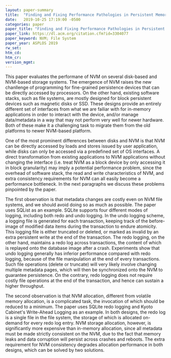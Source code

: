 ```yaml
---
layout: paper-summary
title:  "Finding and Fixing Performance Pathologies in Persistent Memory Software Stacks"
date:   2019-10-25 17:19:00 -0500
categories: paper
paper_title: "Finding and Fixing Performance Pathologies in Persistent Memory Software Stacks"
paper_link: https://dl.acm.org/citation.cfm?id=3304077
paper_keyword: NVM; File System
paper_year: ASPLOS 2019
rw_set: 
htm_cd: 
htm_cr: 
version_mgmt: 
---
```


This paper evaluates the performane of NVM on several disk-based and NVM-based storage systems. The emergence of NVM
raises the new chanllenge of programming for fine-grained persistence devices that can be directly accessed by processors.
On the other hand, existing software stacks, such as file systems, are mostly designed for block persistent devices 
such as magnetic disks or SSD. These designs provide an entirely different set of interfaces from what we are failiar with
for in-memory applications in order to interact with the device, and/or manage data/metadata in a way that may not perform
very well for newer hardware. Both of these make it a challenging task to migrate them from the old platforms to newer 
NVM-based platform.

One of the most prominent differences between disks and NVM is that NVM can be directly accessed by loads and stores
issued by user application, while disks can only be accessed via a predefined set of OS interfaces. A direct transformation
from existing applications to NVM applications without changing the interface (i.e. treat NVM as a block device by only 
accessing it in block granularity) may imply a potential performance problem, since the overhead of software stack, the 
read and write characteristics of NVM, and extra consistency requirements for NVM can all easily become a performance
bottleneck. In the next paragraphs we discuss these problems pinpointed by the paper.

The first observation is that metadata changes are costly even on NVM file systems, and we should avoid doing so as 
much as possible. The paper uses SQList as an example. SQLite supports four different modes of logging, including both
redo and undo logging. In the undo logging scheme, a logging file is generated for each transaction, keeping track of
the before-image of modified data items during the transaction to endure atomicity. This logging file is either truncated 
or deleted, or marked as invalid by an extra persistent write at the end of the transaction. The redo logging, on the other
hand, maintains a redo log across transactions, the content of which is replayed onto the database image after a crash. 
Experiments show that undo logging generally has inferior performance compared with redo logging, because of the file
manipulation at the end of every transactions. Such file operations (delete or truncate) will very likely involve changing 
multiple metadata pages, which will then be synchronized onto the NVM to guarantee persistence. On the contrary, redo logging
does not require costly file operations at the end of the transaction, and hence can sustain a higher throughput.

The second observation is that NVM allocation, different from volatile memory allocation, is a complicated task, the 
invocation of which should be reduced to a minimum. The paper uses SQLite redo logging and Kyoto Cabinet's Write-Ahead 
Logging as an example. In both designs, the redo log is a single file in the file system, the storage of which is allocated
on-demand for every redo log entry. NVM storage allocation, however, is significantly more expensive than in-memory allocation,
since all metadata must be made strictly consistent on the NVM, due to the fact that memory leaks and data corruption will 
persist across crashes and reboots. The extra requirement for NVM consistency degrades allocation performance in both
designs, which can be solved by two solutions. 

